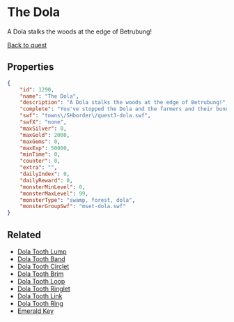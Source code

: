 # The Dola

A Dola stalks the woods at the edge of Betrubung!

[Back to quest](../quests.md)

## Properties

```json
{
    "id": 1290,
    "name": "The Dola",
    "description": "A Dola stalks the woods at the edge of Betrubung!",
    "complete": "You've stopped the Dola and the farmers and their bunnies are safe!",
    "swf": "towns\/SHborder\/quest3-dola.swf",
    "swfX": "none",
    "maxSilver": 0,
    "maxGold": 2000,
    "maxGems": 0,
    "maxExp": 50000,
    "minTime": 0,
    "counter": 0,
    "extra": "",
    "dailyIndex": 0,
    "dailyReward": 0,
    "monsterMinLevel": 0,
    "monsterMaxLevel": 99,
    "monsterType": "swamp, forest, dola",
    "monsterGroupSwf": "mset-dola.swf"
}
```

## Related

- [Dola Tooth Lump](../items/14478-dola-tooth-lump.md)
- [Dola Tooth Band](../items/14479-dola-tooth-band.md)
- [Dola Tooth Circlet](../items/14480-dola-tooth-circlet.md)
- [Dola Tooth Brim](../items/14481-dola-tooth-brim.md)
- [Dola Tooth Loop](../items/14482-dola-tooth-loop.md)
- [Dola Tooth Ringlet](../items/14483-dola-tooth-ringlet.md)
- [Dola Tooth Link](../items/14484-dola-tooth-link.md)
- [Dola Tooth Ring](../items/14485-dola-tooth-ring.md)
- [Emerald Key](../items/15628-emerald-key.md)


